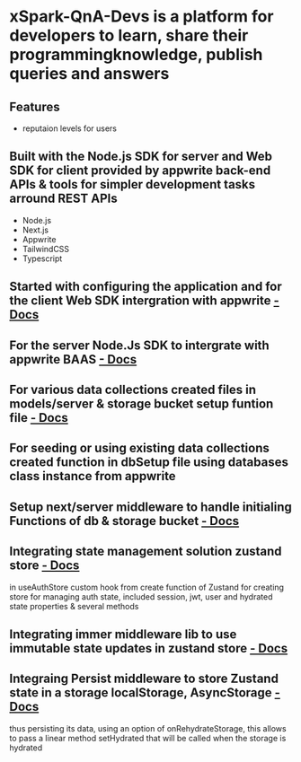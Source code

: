 # xSpark-QnA-Devs is a platform for developers to learn, share​ ​their programming ​knowledge, publish queries and answers

## Features

- reputaion levels for users

## Built with the Node.js SDK for server and Web SDK for client provided by appwrite back-end APIs & tools for simpler development tasks arround REST APIs

- Node.js
- Next.js
- Appwrite
- TailwindCSS
- Typescript

## Started with configuring the application and for the client Web SDK intergration with appwrite [- Docs](https://appwrite.io/docs/references/cloud/client-web/account)

## For the server Node.Js SDK to intergrate with appwrite BAAS [- Docs](https://github.com/appwrite/sdk-for-node)

## For various data collections created files in models/server & storage bucket setup funtion file [- Docs](https://github.com/appwrite/sdk-for-node/tree/main/docs/examples)

## For seeding or using existing data collections created function in dbSetup file using databases class instance from appwrite

## Setup next/server middleware to handle initialing Functions of db & storage bucket [- Docs](https://nextjs.org/docs/app/building-your-application/routing/middleware)

## Integrating state management solution zustand store [- Docs](https://docs.pmnd.rs/zustand/guides/nextjs)

in useAuthStore custom hook from create function of Zustand for creating store for managing auth state, included session, jwt, user and hydrated state properties & several methods

## Integrating immer middleware lib to use immutable state updates in zustand store [- Docs](https://docs.pmnd.rs/zustand/integrations/immer-middleware)

## Integraing Persist middleware to store Zustand state in a storage localStorage, AsyncStorage [- Docs](https://docs.pmnd.rs/zustand/integrations/persisting-store-data#onrehydratestorage)

thus persisting its data, using an option of onRehydrateStorage, this allows to pass a linear method setHydrated that will be called when the storage is hydrated
